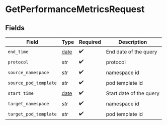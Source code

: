 # GetPerformanceMetricsRequest


## Fields

| Field                                                                | Type                                                                 | Required                                                             | Description                                                          |
| -------------------------------------------------------------------- | -------------------------------------------------------------------- | -------------------------------------------------------------------- | -------------------------------------------------------------------- |
| `end_time`                                                           | [date](https://docs.python.org/3/library/datetime.html#date-objects) | :heavy_check_mark:                                                   | End date of the query                                                |
| `protocol`                                                           | *str*                                                                | :heavy_check_mark:                                                   | protocol                                                             |
| `source_namespace`                                                   | *str*                                                                | :heavy_check_mark:                                                   | namespace id                                                         |
| `source_pod_template`                                                | *str*                                                                | :heavy_check_mark:                                                   | pod template id                                                      |
| `start_time`                                                         | [date](https://docs.python.org/3/library/datetime.html#date-objects) | :heavy_check_mark:                                                   | Start date of the query                                              |
| `target_namespace`                                                   | *str*                                                                | :heavy_check_mark:                                                   | namespace id                                                         |
| `target_pod_template`                                                | *str*                                                                | :heavy_check_mark:                                                   | pod template id                                                      |